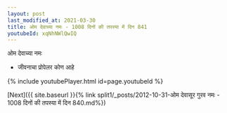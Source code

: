 ```yaml
---
layout: post
last_modified_at: 2021-03-30
title: ओम देवाच्या नमः - 1008 दिनों की तपस्या में दिन 841
youtubeId: xqNhNWlQwIQ
---
```

 
 
 ओम देवाच्या नमः  
 
 -  जीवनाचा प्रोपेलर कोण आहे 
 
  
 
  
 
 
 
 
 
 


{% include youtubePlayer.html id=page.youtubeId %}
 
[Next]({{ site.baseurl }}{% link  split1/_posts/2012-10-31-ओम देवासूर गुरव नमः - 1008 दिनों की तपस्या में दिन 840.md%})
 
